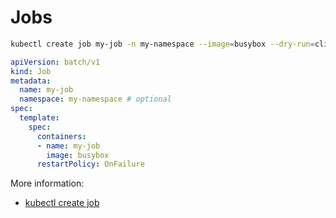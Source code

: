 # Jobs

```sh
kubectl create job my-job -n my-namespace --image=busybox --dry-run=client -o yaml
```

```yaml
apiVersion: batch/v1
kind: Job
metadata:
  name: my-job
  namespace: my-namespace # optional
spec:
  template:
    spec:
      containers:
      - name: my-job
        image: busybox
      restartPolicy: OnFailure
```

More information:

- [kubectl create job](https://kubernetes.io/docs/reference/kubectl/generated/kubectl_create/kubectl_create_job/)
